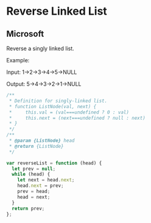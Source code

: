 # Reverse Linked List

## Microsoft

Reverse a singly linked list.

Example:

Input: 1->2->3->4->5->NULL

Output: 5->4->3->2->1->NULL

```js
/**
 * Definition for singly-linked list.
 * function ListNode(val, next) {
 *     this.val = (val===undefined ? 0 : val)
 *     this.next = (next===undefined ? null : next)
 * }
 */
/**
 * @param {ListNode} head
 * @return {ListNode}
 */

var reverseList = function (head) {
  let prev = null;
  while (head) {
    let next = head.next;
    head.next = prev;
    prev = head;
    head = next;
  }
  return prev;
};
```
